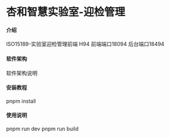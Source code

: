 # 杏和智慧实验室-迎检管理

#### 介绍
ISO15189-实验室迎检管理前端    H94   前端端口18094   后台端口18494


#### 软件架构
软件架构说明


#### 安装教程

pnpm install

#### 使用说明

pnpm run dev
pnpm run build
